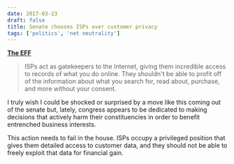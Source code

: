```yaml
---
date: 2017-03-23
draft: false
title: Senate chooses ISPs over customer privacy
tags: ['politics', 'net neutrality']
---
```


**[The EFF](https://www.eff.org/deeplinks/2017/03/senate-puts-isp-profits-over-your-privacy)**

> ISPs act as gatekeepers to the Internet, giving them incredible access to records of what you do online. They shouldn't be able to profit off of the information about what you search for, read about, purchase, and more without your consent.<!-- excerpt -->

I truly wish I could be shocked or surprised by a move like this coming out of the senate but, lately, congress appears to be dedicated to making decisions that actively harm their constituencies in order to benefit entrenched business interests.

This action needs to fail in the house. ISPs occupy a privileged position that gives them detailed access to customer data, and they should not be able to freely exploit that data for financial gain.
